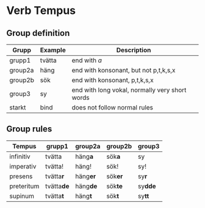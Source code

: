 
# Verb Tempus

## Group definition
Grupp       |   Example     |   Description
------------|---------------|----------------
 grupp1     | tvätta        | end with *a*
 group2a    | häng          | end with konsonant, but not p,t,k,s,x
 group2b    | sök           | end with konsonant, p,t,k,s,x
 group3     | sy            | end with long vokal, normally very short words
 starkt     | bind          | does not follow normal rules


## Group rules

Tempus      |   grupp1  |   group2a |   group2b |   group3
------------|-----------|-----------|-----------|-----------
 infinitiv  | tvätta    | häng**a**   | sök**a**    | sy
 imperativ  | tvätta!   | häng!     | sök!      | sy!
 presens    | tvätta**r** | häng**er**  | sök**er**   | sy**r**
 preteritum | tvätta**de**| häng**de**  | sök**te**   | sy**dde**
 supinum    | tvätta**t** | häng**t**   | sök**t**    | sy**tt**
